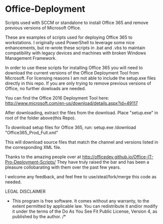 # Office-Deployment
Scripts used with SCCM or standalone to install Office 365 and remove previous versions of Microsoft Office.

These are examples of scripts used for deploying Office 365 to workstations. I originally used PowerShell to leverage some nice enhancements, but re-wrote these scripts in .bat and .vbs to maintain compatibility with legacy devices and machines with broken Windows Management Framework. 

In order to use these scripts for installing Office 365 you will need to download the current versions of the Office Deployment Tool from Microsoft. For licensing reasons I am not able to include the setup.exe files directly in this repo. If you are only trying to remove previous versions of Office, no further dowloads are needed.

You can find the Office 2016 Deployment Tool here:
http://www.microsoft.com/en-us/download/details.aspx?id=49117

After downloading, extract the files from the download. Place "setup.exe" in root of the folder above(this Repo).

To download setup files for Office 365, run:
setup.exe /download "Office365_Prod_Full.xml"

This will download source files that match the channel and versions listed in the corresponding XML file.

Thanks to the amazing people over at http://officedev.github.io/Office-IT-Pro-Deployment-Scripts/  They have truly raised the bar and has been a pleasure collobarating with them over the past few years.

I welcome any feedback, and feel free to use/steal/fork/merge this code as needed.

LEGAL DISCLAIMER

* This program is free software. It comes without any warranty, to the extent permitted by applicable law. You can redistribute it and/or modify it under the terms of the Do As You See Fit Public License, Version 4, as published by the author. /*
